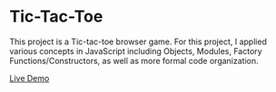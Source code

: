 # Tic-Tac-Toe

This project is a Tic-tac-toe browser game. For this project, I applied various concepts in JavaScript including Objects, Modules, Factory Functions/Constructors, as well as more formal code organization.

[Live Demo](https://kindaexists.github.io/tic-tac-toe/)
